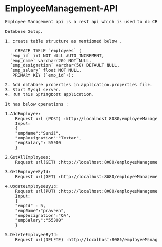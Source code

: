 # EmployeeManagement-API
<pre>
Employee Management api is a rest api which is used to do CRUD operations on Employee.This application developed using SpringBoot,Mysql.

Database Setup:

1. create table structure as mentioned below .
    
    CREATE TABLE `employees` (
  `emp_id` int NOT NULL AUTO_INCREMENT,
  `emp_name` varchar(20) NOT NULL,
  `emp_designation` varchar(50) DEFAULT NULL,
  `emp_salary` float NOT NULL,
   PRIMARY KEY (`emp_id`));

2. Add database properties in application.properties file.
3. Start Mysql server.
4. Run this Springboot application.

It has below operations :

1.AddEmployee:
    Request url (POST) :http://localhost:8080/employeeManagement/addemployee
    Input:
    {
    "empName":"Sunil",
    "empDesignation":"Tester",
    "empSalary": 55000
    }

2.GetAllEmployees:
    Request url(GET) :http://localhost:8080/employeeManagement/allemployee

3.GetEmployeeById:
    Request url(GET) :http://localhost:8080/employeeManagement/getemployee/{id}

4.UpdateEmployeeById:
    Request url(PUT) :http://localhost:8080/employeeManagement/updateemployee
    Input:
    {
    "empId" : 5,
    "empName":"praveen",
    "empDesignation":"QA",
    "empSalary":"55000"
    }

5.DeleteEmployeeById:
    Request url(DELETE) :http://localhost:8080/employeeManagement/deleteemployee/{id}
</pre>
